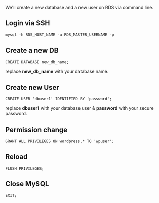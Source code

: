 We'll create a new database and a new user on RDS via command line.

## Login via SSH
```mysql -h RDS_HOST_NAME -u RDS_MASTER_USERNAME -p```

## Create a new DB
```CREATE DATABASE new_db_name;```

replace **new_db_name** with your database name.

## Create new User
```CREATE USER 'dbuser1' IDENTIFIED BY 'password';```

replace **dbuser1** with your database user & **password** with your secure password.

## Permission change
``GRANT ALL PRIVILEGES ON wordpress.* TO 'wpuser';``

## Reload
```FLUSH PRIVILEGES;```

## Close MySQL
```EXIT;```
